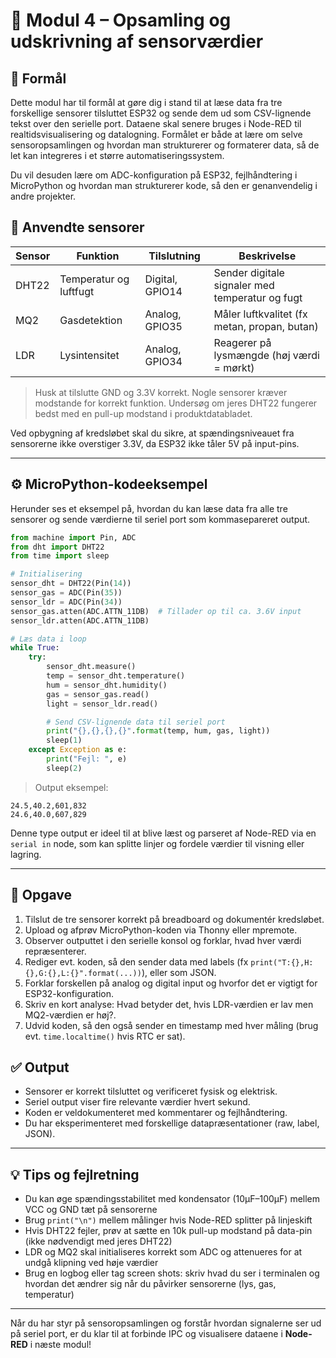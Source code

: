 # 📄 Modul 4 – Opsamling og udskrivning af sensorværdier

## 🎯 Formål
Dette modul har til formål at gøre dig i stand til at læse data fra tre forskellige sensorer tilsluttet ESP32 og sende dem ud som CSV-lignende tekst over den serielle port. Dataene skal senere bruges i Node-RED til realtidsvisualisering og datalogning. Formålet er både at lære om selve sensoropsamlingen og hvordan man strukturerer og formaterer data, så de let kan integreres i et større automatiseringssystem.

Du vil desuden lære om ADC-konfiguration på ESP32, fejlhåndtering i MicroPython og hvordan man strukturerer kode, så den er genanvendelig i andre projekter.

## 🧰 Anvendte sensorer
| Sensor | Funktion               | Tilslutning         | Beskrivelse |
|--------|------------------------|----------------------|-------------|
| DHT22  | Temperatur og luftfugt | Digital, GPIO14     | Sender digitale signaler med temperatur og fugt
| MQ2    | Gasdetektion           | Analog, GPIO35      | Måler luftkvalitet (fx metan, propan, butan)
| LDR    | Lysintensitet          | Analog, GPIO34      | Reagerer på lysmængde (høj værdi = mørkt)

> Husk at tilslutte GND og 3.3V korrekt. Nogle sensorer kræver modstande for korrekt funktion. Undersøg om jeres DHT22 fungerer bedst med en pull-up modstand i produktdatabladet.

Ved opbygning af kredsløbet skal du sikre, at spændingsniveauet fra sensorerne ikke overstiger 3.3V, da ESP32 ikke tåler 5V på input-pins.

---

## ⚙️ MicroPython-kodeeksempel

Herunder ses et eksempel på, hvordan du kan læse data fra alle tre sensorer og sende værdierne til seriel port som kommasepareret output.

```python
from machine import Pin, ADC
from dht import DHT22
from time import sleep

# Initialisering
sensor_dht = DHT22(Pin(14))
sensor_gas = ADC(Pin(35))
sensor_ldr = ADC(Pin(34))
sensor_gas.atten(ADC.ATTN_11DB)  # Tillader op til ca. 3.6V input
sensor_ldr.atten(ADC.ATTN_11DB)

# Læs data i loop
while True:
    try:
        sensor_dht.measure()
        temp = sensor_dht.temperature()
        hum = sensor_dht.humidity()
        gas = sensor_gas.read()
        light = sensor_ldr.read()

        # Send CSV-lignende data til seriel port
        print("{},{},{},{}".format(temp, hum, gas, light))
        sleep(1)
    except Exception as e:
        print("Fejl: ", e)
        sleep(2)
```

> Output eksempel:
```
24.5,40.2,601,832
24.6,40.0,607,829
```

Denne type output er ideel til at blive læst og parseret af Node-RED via en `serial in` node, som kan splitte linjer og fordele værdier til visning eller lagring.

---

## 📝 Opgave
1. Tilslut de tre sensorer korrekt på breadboard og dokumentér kredsløbet.
2. Upload og afprøv MicroPython-koden via Thonny eller mpremote.
3. Observer outputtet i den serielle konsol og forklar, hvad hver værdi repræsenterer.
4. Rediger evt. koden, så den sender data med labels (fx `print("T:{},H:{},G:{},L:{}".format(...))`), eller som JSON.
5. Forklar forskellen på analog og digital input og hvorfor det er vigtigt for ESP32-konfiguration.
6. Skriv en kort analyse: Hvad betyder det, hvis LDR-værdien er lav men MQ2-værdien er høj?.
7. Udvid koden, så den også sender en timestamp med hver måling (brug evt. `time.localtime()` hvis RTC er sat).

## ✅ Output
- Sensorer er korrekt tilsluttet og verificeret fysisk og elektrisk.
- Seriel output viser fire relevante værdier hvert sekund.
- Koden er veldokumenteret med kommentarer og fejlhåndtering.
- Du har eksperimenteret med forskellige datapræsentationer (raw, label, JSON).

---

## 💡 Tips og fejlretning
- Du kan øge spændingsstabilitet med kondensator (10μF–100μF) mellem VCC og GND tæt på sensorerne
- Brug `print("\n")` mellem målinger hvis Node-RED splitter på linjeskift
- Hvis DHT22 fejler, prøv at sætte en 10k pull-up modstand på data-pin (ikke nødvendigt med jeres DHT22)
- LDR og MQ2 skal initialiseres korrekt som ADC og attenueres for at undgå klipning ved høje værdier
- Brug en logbog eller tag screen shots: skriv hvad du ser i terminalen og hvordan det ændrer sig når du påvirker sensorerne (lys, gas, temperatur)

---

Når du har styr på sensoropsamlingen og forstår hvordan signalerne ser ud på seriel port, er du klar til at forbinde IPC og visualisere dataene i **Node-RED** i næste modul!